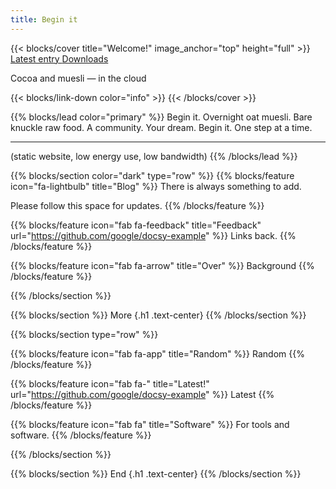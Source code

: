 ```yaml
---
title: Begin it
---
```


{{< blocks/cover title="Welcome!" image_anchor="top" height="full" >}}
<a class="btn btn-lg btn-primary me-3 mb-4" href="/docs/">
  Latest entry <i class="fas fa-arrow-alt-circle-right ms-2"></i>
</a>
<a class="btn btn-lg btn-secondary me-3 mb-4" href="https://github.com/google/docsy-example">
  Downloads <i class="fab fa-arrow-alt-down ms-2 "></i>
</a>
<p class="lead mt-5">Cocoa and muesli &mdash; in the cloud</p>
{{< blocks/link-down color="info" >}}
{{< /blocks/cover >}}

{{% blocks/lead color="primary" %}}
Begin it. Overnight oat muesli. Bare knuckle raw food. A community. Your dream. Begin it. One step at a time.

---

(static website, low energy use, low bandwidth)
{{% /blocks/lead %}}

{{% blocks/section color="dark" type="row" %}}
{{% blocks/feature icon="fa-lightbulb" title="Blog" %}}
There is always something to add.

Please follow this space for updates.
{{% /blocks/feature %}}

{{% blocks/feature icon="fab fa-feedback" title="Feedback" url="https://github.com/google/docsy-example" %}}
Links back.
{{% /blocks/feature %}}


{{% blocks/feature icon="fab fa-arrow" title="Over" %}}
Background
{{% /blocks/feature %}}


{{% /blocks/section %}}


{{% blocks/section %}}
More
{.h1 .text-center}
{{% /blocks/section %}}


{{% blocks/section type="row" %}}

{{% blocks/feature icon="fab fa-app" title="Random" %}}
Random
{{% /blocks/feature %}}

{{% blocks/feature icon="fab fa-" title="Latest!"
    url="https://github.com/google/docsy-example" %}}
Latest
{{% /blocks/feature %}}

{{% blocks/feature icon="fab fa" title="Software"
%}}
For tools and software.
{{% /blocks/feature %}}

{{% /blocks/section %}}


{{% blocks/section %}}
End
{.h1 .text-center}
{{% /blocks/section %}}